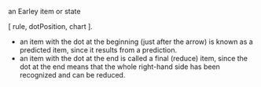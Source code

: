 an Earley item or state 

 [ rule, dotPosition, chart ].

- an item with the dot at the beginning (just after the arrow) is known as a predicted item, since it results from a prediction.
- an item with the dot at the end is called a final (reduce) item, since the dot at the end means that the whole right-hand side 	has been recognized and can be reduced.
	
